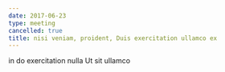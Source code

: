 ```yaml
---
date: 2017-06-23
type: meeting
cancelled: true
title: nisi veniam, proident, Duis exercitation ullamco ex
---
```

in do exercitation nulla Ut sit ullamco
